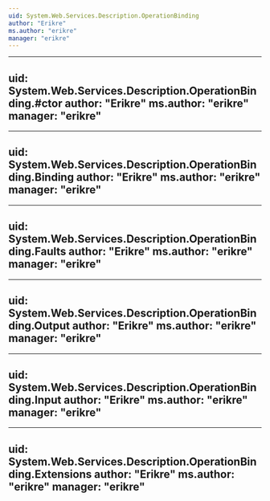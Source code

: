 ```yaml
---
uid: System.Web.Services.Description.OperationBinding
author: "Erikre"
ms.author: "erikre"
manager: "erikre"
---
```


---
uid: System.Web.Services.Description.OperationBinding.#ctor
author: "Erikre"
ms.author: "erikre"
manager: "erikre"
---

---
uid: System.Web.Services.Description.OperationBinding.Binding
author: "Erikre"
ms.author: "erikre"
manager: "erikre"
---

---
uid: System.Web.Services.Description.OperationBinding.Faults
author: "Erikre"
ms.author: "erikre"
manager: "erikre"
---

---
uid: System.Web.Services.Description.OperationBinding.Output
author: "Erikre"
ms.author: "erikre"
manager: "erikre"
---

---
uid: System.Web.Services.Description.OperationBinding.Input
author: "Erikre"
ms.author: "erikre"
manager: "erikre"
---

---
uid: System.Web.Services.Description.OperationBinding.Extensions
author: "Erikre"
ms.author: "erikre"
manager: "erikre"
---
